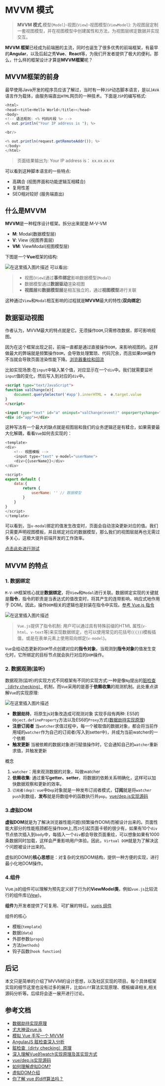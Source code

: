 # MVVM 模式

> **MVVM 模式**,模型(`Model`)-视图(`View`)-视图模型(`ViewModel`): 为视图层定制一套视图模型，并在视图模型中创建属性和方法，为视图层绑定数据并实现交互。

**MVVM 框架**已经成为前端圈的主流，同时也诞生了很多优秀的前端框架，有最早的**Angular**，以及后起之秀**Vue**、**React**等，为我们开发者提供了极大的便利。那么，什么样的框架设计才算是**MVVM框架**呢？

## MVVM框架的前身

最早使用Java开发的程序员应该了解过，当时有一种`JSP`动态脚本语言，是以`JAVA`语言作为载体，由服务端直出`HTML`网页的一种技术。下面是`JSP`的编写格式:

```javascript
<html>
<head><title>Hello World</title></head>
<body>
<!-- 语法规则: <% 代码片段 %> -->
<% out.println("Your IP address is "); %> 

<br/>

<% out.println(request.getRemoteAddr()); %>
</body>
</html>
```

> 页面结果输出为:  Your IP address is： xx.xx.xx.xx

可以看到这种脚本语言的一些特点:
- 高耦合 (视图界面和功能逻辑互相糅合)
- 复用性差 
- SEO相对较好 (服务端直出)


## 什么是MVVM
**MVVM**是一种程序设计框架。拆分出来就是:M-V-VM

- **M**: Modal(数据模型层)
- **V**: View (视图界面层)
- **VM**: ViewModal(视图模型层)

下图是一个**Vue**框架的结构:

![在这里插入图片描述](https://img-blog.csdnimg.cn/20190302144729177.png?x-oss-process=image/watermark,type_ZmFuZ3poZW5naGVpdGk,shadow_10,text_aHR0cHM6Ly9ibG9nLmNzZG4ubmV0L3UwMTMyNDMzNDc=,size_16,color_FFFFFF,t_70)
可以看出:

> - 视图(`View`)通过**事件绑定**影响数据模型(`Modal`)
> - 数据模型通过**数据驱动**渲染视图
> - **视图层**和**数据模型层**是相互独立的，通过**视图模型**进行关联

这种通过`View`和`Modal`相互影响的过程就是**MVVM**最大的特性(**双向绑定**)


## 数据驱动视图

作者认为，MVVM最大的特点就是它。无须操作`DOM`,只需修改数据，即可影响视图。

因为在这个框架出现之前，前端一直都是通过直接操作`DOM`，来影响视图的。这样做最大的弊端就是频繁操作`DOM`，会导致处理繁琐、代码冗余，而且如果`DOM`操作不当就会导致页面渲染性能下降。[浏览器重绘和回流](https://www.html.cn/archives/4996)

比如实现场景:在`input`中输入某个值，对应显示在一个`div`中。我们就需要监听`input`值的变化，然后写入到对应的`div`中。

```html
<script type="text/JavaScript">
function valChange(e){
	document.querySelector('#app').innerHTML =  e.target.value
}
</script>

<input type="text" id="a" oninput="valChange(event)" onporpertychange="valChange(event)" />
<div id="app"></div>
```

这种写法有一个最大的缺点就是视图层和我们的业务逻辑还是有糅合，如果需要最大化解耦，看看`Vue`如何去实现的：

```javascript
<template>
<div>
	<!-- 视图模板 -->
	<input type="text" v-model="userName">
	<div>{{userName}}</div>
</div>

<script>
export default {
	data:{
		return {
			userName: '' // 数据模型
		}
	}
}
</script>
</template>
```


可以看到，当`v-modal`绑定的值发生改变时，页面会自动渲染更新对应的值。我们只需要声明视图模板，并且绑定对应的数据模型，那么我们的视图层就再也无需过多关心，这极大提升前端开发的工作效率。

[点击此处进行测试](https://cn.vuejs.org/v2/guide/forms.html#%E6%96%87%E6%9C%AC)


## MVVM 的特点

### 1. 数据绑定

`M-V-VM`框架核心就是**数据绑定**，将`View`和`Modal`进行关联。数据绑定实现的关键就是**指令**，指令的职责是当表达式的值改变时，将其产生的连带影响，响应式地作用于 DOM。因此，操作`DOM`相关的逻辑也是封装在指令中实现。[参考 Vue.js 指令](https://cn.vuejs.org/v2/guide/syntax.html#%E6%8C%87%E4%BB%A4)

![在这里插入图片描述](https://img-blog.csdnimg.cn/20190302171917998.png?x-oss-process=image/watermark,type_ZmFuZ3poZW5naGVpdGk,shadow_10,text_aHR0cHM6Ly9ibG9nLmNzZG4ubmV0L3UwMTMyNDMzNDc=,size_16,color_FFFFFF,t_70)

> `Vue.js`提供了指令机制: 用户可以通过具有特殊前缀的HTML 属性(`v-html`、`v-text`等)来实现数据绑定，也可以使用常见的花括号(`{{}}`)模板插值，或是在表单元素上使用双向绑定(`v-model`)。

`Vue`会给动态更新的`DOM`节点创建对应的**指令对象**，当观测到**指令对象**的值发生变化时，它所绑定的目标节点就会执行对应的`DOM`操作。

### 2. 数据观测(监听)
数据观测(监听)的实现方式不同框架有不同的实现方式:一种是像`Ng`提出的[脏检查（dirty checking）](https://www.jianshu.com/p/850f0f76e908) 机制，而`Vue`采用的是基于**依赖收集**的观测机制。此处重点讲解`Vue`的实现原理:

![在这里插入图片描述](https://img-blog.csdnimg.cn/20190302165807334.png?x-oss-process=image/watermark,type_ZmFuZ3poZW5naGVpdGk,shadow_10,text_aHR0cHM6Ly9ibG9nLmNzZG4ubmV0L3UwMTMyNDMzNDc=,size_16,color_FFFFFF,t_70)

- **数据劫持**，将原生js对象改造成可观测对象
实现手段有两种: ES5的`Object.defineProperty`方法以及ES6的`Proxy`方式([数据劫持实现原理](](https://blog.csdn.net/u013243347/article/details/83276715)))
- **注册订阅者**  当`watcher`求值过程中，每一个被取值的数据对象，都会将当前作用域的`watcher`作为自己的订阅者(写入到setter中)，并成为当前watcher的一个依赖
-  **触发更新** 当被依赖的数据对象进行赋值操作时，它会通知自己的`watcher`重新求值，并触发更新

概念

1. `watcher`：用来观测数据的对象，叫做watcher
2. **依赖收集**: 通过重写**getter、setter**，将数据的依赖关系明确化，这样可以加快数据观察和更新的效率。
3. `订阅者(dep)`: `vue`中`Dep`对象就是一种发布订阅者模式，**订阅**就是将`watcher` `push`到数组，**发布**就是将数组中的函数执行并`pop`。[vue/dep.js实现源码](https://github.com/vuejs/vue/blob/dev/src/core/observer/dep.js#L24) 


### 3.虚拟DOM

**虚拟DOM**就是为了解决浏览器性能问题(频繁操作DOM)而被设计出来的。页面性能大部分的性能瓶颈都在操作`DOM`上,而`JS`引起页面卡顿的很少有，如果有10个`div`节点依次插入到`body`中，每插入一个`div`都会导致页面重绘，可以想象如果有1000条数据同时加载，这样会严重影响用户体验。因此，`Virtual DOM`就是为了解决这个问题被设计出来的。

虚拟的DOM的**核心思想**是：对复杂的文档DOM结构，提供一种方便的实现，进行最小化地DOM操作。


### 4.组件
Vue.js的组件可以理解为预先定义好了行为的**ViewModel类**，例如`vue.js`比较流行的组件库([iVew](https://www.iviewui.com/))。

**组件**为开发者提供了可复用、可扩展的特征。[vuejs 组件](https://cn.vuejs.org/v2/guide/components.html)

组件的核心

- 模板(`template`)
- 数据(`data`)
- 外部参数(`props`)  
- 方法(`methods`)
- 钩子函数(`hook function`)


## 后记
本文只是简单的介绍了MVVM的设计思想，以及社区实现的项目。每个具体框架实现的细节这里也没有过多的展开，比如`diff`算法实现原理、模板编译相关,相关源码分析等。后续将会逐一展开进行讨论。



## 参考文档
- [数据劫持实现原理](https://blog.csdn.net/u013243347/article/details/83276715)
- [尤大神谈vue.js](https://www.csdn.net/article/1970-01-01/2825439)
- [模拟 Vue 手写一个 MVVM](https://juejin.im/post/5b578682f265da0f504a5c6d)
- [AngularJS 脏检查深入分析](https://www.cnblogs.com/likeFlyingFish/p/6183630.html)
- [脏检查（dirty checking）原理](https://www.jianshu.com/p/850f0f76e908)
- [深入理解Vue的watch实现原理及其实现方式](https://juejin.im/post/5af908ea5188254265399009#heading-3)
- [vue/dep.js实现源码](https://github.com/vuejs/vue/blob/dev/src/core/observer/dep.js#L24) 
- [如何理解虚拟DOM?](https://www.zhihu.com/question/29504639)
- [虚拟DOM介绍](https://foio.github.io/virtual-dom/)
- [你了解 vue 的diff算法吗？](https://juejin.im/post/5ad6182df265da23906c8627)